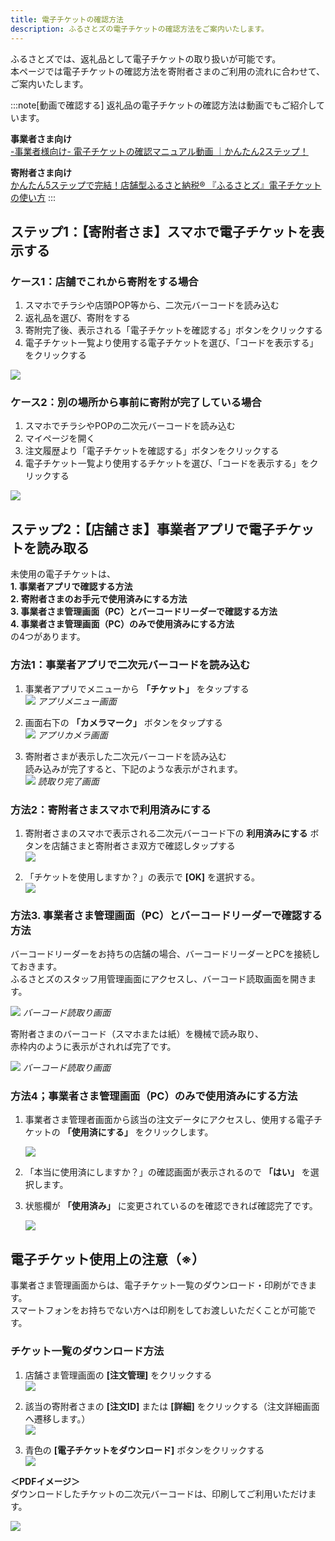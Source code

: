 ```yaml
---
title: 電子チケットの確認方法
description: ふるさとズの電子チケットの確認方法をご案内いたします。
---
```


ふるさとズでは、返礼品として電子チケットの取り扱いが可能です。  
本ページでは電子チケットの確認方法を寄附者さまのご利用の流れに合わせて、ご案内いたします。

:::note[動画で確認する]
返礼品の電子チケットの確認方法は動画でもご紹介しています。

**事業者さま向け**  
[-事業者様向け- 電子チケットの確認マニュアル動画 ｜かんたん2ステップ！](https://www.youtube.com/watch?v=3ypbtH8oi_Q)

**寄附者さま向け**  
[かんたん5ステップで完結！店舗型ふるさと納税® 『ふるさとズ』電子チケットの使い方](https://www.youtube.com/watch?v=Sj9FH0_CjGg)
:::

## ステップ1：【寄附者さま】スマホで電子チケットを表示する

### ケース1：店舗でこれから寄附をする場合

1. スマホでチラシや店頭POP等から、二次元バーコードを読み込む
2. 返礼品を選び、寄附をする
3. 寄附完了後、表示される「電子チケットを確認する」ボタンをクリックする
4. 電子チケット一覧より使用する電子チケットを選び、「コードを表示する」をクリックする

![](../../../assets/images/lg_e-ticket_01.png)

### ケース2：別の場所から事前に寄附が完了している場合

1. スマホでチラシやPOPの二次元バーコードを読み込む
2. マイページを開く
3. 注文履歴より「電子チケットを確認する」ボタンをクリックする
4. 電子チケット一覧より使用するチケットを選び、「コードを表示する」をクリックする

![](../../../assets/images/lg_e-ticket_01.png)

## ステップ2：【店舗さま】事業者アプリで電子チケットを読み取る

未使用の電子チケットは、  
**1. 事業者アプリで確認する方法**  
**2. 寄附者さまのお手元で使用済みにする方法**  
**3. 事業者さま管理画面（PC）とバーコードリーダーで確認する方法**  
**4. 事業者さま管理画面（PC）のみで使用済みにする方法**  
の4つがあります。

### 方法1：事業者アプリで二次元バーコードを読み込む

1. 事業者アプリでメニューから **「チケット」** をタップする  
![](../../../assets/images/lg_e-ticket_02.png)
*アプリメニュー画面*

2. 画面右下の **「カメラマーク」** ボタンをタップする  
![](../../../assets/images/lg_e-ticket_03.png)
*アプリカメラ画面*

3. 寄附者さまが表示した二次元バーコードを読み込む  
読み込みが完了すると、下記のような表示がされます。   
![](../../../assets/images/lg_e-ticket_04.png)
*読取り完了画面*

### 方法2：寄附者さまスマホで利用済みにする
1. 寄附者さまのスマホで表示される二次元バーコード下の **利用済みにする** ボタンを店舗さまと寄附者さま双方で確認しタップする  
![](../../../assets/images/lg_e-ticket_05.png)

2. 「チケットを使用しますか？」の表示で **[OK]** を選択する。  
![](../../../assets/images/lg_e-ticket_06.png)


### 方法3. 事業者さま管理画面（PC）とバーコードリーダーで確認する方法
バーコードリーダーをお持ちの店舗の場合、バーコードリーダーとPCを接続しておきます。  
ふるさとズのスタッフ用管理画面にアクセスし、バーコード読取画面を開きます。

![](../../../assets/images/lg_e-ticket_07.png)
*バーコード読取り画面*

寄附者さまのバーコード（スマホまたは紙）を機械で読み取り、  
赤枠内のように表示がされれば完了です。

![](../../../assets/images/lg_e-ticket_08.png)
*バーコード読取り画面*

### 方法4；事業者さま管理画面（PC）のみで使用済みにする方法

1. 事業者さま管理者画面から該当の注文データにアクセスし、使用する電子チケットの **「使用済にする」** をクリックします。
    
    ![](../../../assets/images/lg_e-ticket_09.png)
    
2. 「本当に使用済にしますか？」の確認画面が表示されるので **「はい」** を選択します。
3. 状態欄が **「使用済み」** に変更されているのを確認できれば確認完了です。
    
    ![](../../../assets/images/lg_e-ticket_10.png)
    

## 電子チケット使用上の注意（※）

事業者さま管理画面からは、電子チケット一覧のダウンロード・印刷ができます。  
スマートフォンをお持ちでない方へは印刷をしてお渡しいただくことが可能です。

### チケット一覧のダウンロード方法

1. 店舗さま管理画面の **[注文管理]** をクリックする  
  ![](../../../assets/images/lg_e-ticket_11.png)

2. 該当の寄附者さまの **[注文ID]** または **[詳細]** をクリックする（注文詳細画面へ遷移します。）  
  ![](../../../assets/images/lg_e-ticket_12.png)

3. 青色の **[電子チケットをダウンロード]** ボタンをクリックする  
  ![](../../../assets/images/lg_e-ticket_13.png)

**＜PDFイメージ＞**  
ダウンロードしたチケットの二次元バーコードは、印刷してご利用いただけます。

![](../../../assets/images/lg_e-ticket_14.png)
